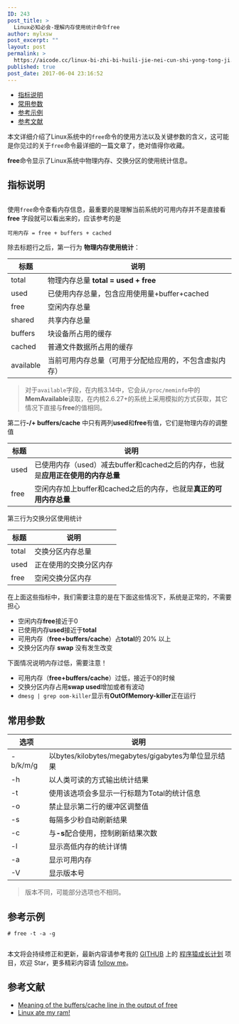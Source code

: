 ```yaml
---
ID: 243
post_title: >
  Linux必知必会-理解内存使用统计命令free
author: mylxsw
post_excerpt: ""
layout: post
permalink: >
  https://aicode.cc/linux-bi-zhi-bi-huili-jie-nei-cun-shi-yong-tong-ji.html
published: true
post_date: 2017-06-04 23:16:52
---
```


<ul>
<li>
<a href="#toc_0">指标说明</a>
</li>
<li>
<a href="#toc_1">常用参数</a>
</li>
<li>
<a href="#toc_2">参考示例</a>
</li>
<li>
<a href="#toc_3">参考文献</a>
</li>
</ul>


<p>本文详细介绍了Linux系统中的<code>free</code>命令的使用方法以及关键参数的含义，这可能是你见过的关于<code>free</code>命令最详细的一篇文章了，绝对值得你收藏。</p>

<p><strong>free</strong>命令显示了Linux系统中物理内存、交换分区的使用统计信息。</p>

<h2 id="toc_0">指标说明</h2>

<p><img src="https://oayrssjpa.qnssl.com/14965636958956.jpg" alt=""/></p>

<p>使用<code>free</code>命令查看内存信息，最重要的是理解当前系统的可用内存并不是直接看 <strong>free</strong> 字段就可以看出来的，应该参考的是</p>

<pre><code>可用内存 = free + buffers + cached
</code></pre>

<p>除去标题行之后，第一行为 <strong>物理内存使用统计</strong>：</p>

<table>
<thead>
<tr>
<th>标题</th>
<th>说明</th>
</tr>
</thead>

<tbody>
<tr>
<td>total</td>
<td>物理内存总量 <strong>total = used + free</strong></td>
</tr>
<tr>
<td>used</td>
<td>已使用内存总量，包含应用使用量+buffer+cached</td>
</tr>
<tr>
<td>free</td>
<td>空闲内存总量</td>
</tr>
<tr>
<td>shared</td>
<td>共享内存总量</td>
</tr>
<tr>
<td>buffers</td>
<td>块设备所占用的缓存</td>
</tr>
<tr>
<td>cached</td>
<td>普通文件数据所占用的缓存</td>
</tr>
<tr>
<td>available</td>
<td>当前可用内存总量（可用于分配给应用的，不包含虚拟内存）</td>
</tr>
</tbody>
</table>

<blockquote>
<p>对于<code>available</code>字段，在内核3.14中，它会从<code>/proc/meminfo</code>中的<strong>MemAvailable</strong>读取，在内核2.6.27+的系统上采用模拟的方式获取，其它情况下直接与<strong>free</strong>的值相同。</p>
</blockquote>

<p>第二行<strong>-/+ buffers/cache</strong> 中只有两列<strong>used</strong>和<strong>free</strong>有值，它们是物理内存的调整值</p>

<table>
<thead>
<tr>
<th>标题</th>
<th>说明</th>
</tr>
</thead>

<tbody>
<tr>
<td>used</td>
<td>已使用内存（used）减去buffer和cached之后的内存，也就是<strong>应用正在使用的内存总量</strong></td>
</tr>
<tr>
<td>free</td>
<td>空闲内存加上buffer和cached之后的内存，也就是<strong>真正的可用内存总量</strong></td>
</tr>
</tbody>
</table>

<p>第三行为交换分区使用统计</p>

<table>
<thead>
<tr>
<th>标题</th>
<th>说明</th>
</tr>
</thead>

<tbody>
<tr>
<td>total</td>
<td>交换分区内存总量</td>
</tr>
<tr>
<td>used</td>
<td>正在使用的交换分区内存</td>
</tr>
<tr>
<td>free</td>
<td>空闲交换分区内存</td>
</tr>
</tbody>
</table>

<p>在上面这些指标中，我们需要注意的是在下面这些情况下，系统是正常的，不需要担心</p>

<ul>
<li>空闲内存<strong>free</strong>接近于0</li>
<li>已使用内存<strong>used</strong>接近于<strong>total</strong></li>
<li>可用内存（<strong>free+buffers/cache</strong>）占<strong>total</strong>的 20% 以上</li>
<li>交换分区内存 <strong>swap</strong> 没有发生改变</li>
</ul>

<p>下面情况说明内存过低，需要注意！</p>

<ul>
<li>可用内存（<strong>free+buffers/cache</strong>）过低，接近于0的时候</li>
<li>交换分区内存占用<strong>swap used</strong>增加或者有波动</li>
<li><code>dmesg | grep oom-killer</code>显示有<strong>OutOfMemory-killer</strong>正在运行</li>
</ul>

<h2 id="toc_1">常用参数</h2>

<table>
<thead>
<tr>
<th>选项</th>
<th>说明</th>
</tr>
</thead>

<tbody>
<tr>
<td>-b/k/m/g</td>
<td>以bytes/kilobytes/megabytes/gigabytes为单位显示结果</td>
</tr>
<tr>
<td>-h</td>
<td>以人类可读的方式输出统计结果</td>
</tr>
<tr>
<td>-t</td>
<td>使用该选项会多显示一行标题为Total的统计信息</td>
</tr>
<tr>
<td>-o</td>
<td>禁止显示第二行的缓冲区调整值</td>
</tr>
<tr>
<td>-s</td>
<td>每隔多少秒自动刷新结果</td>
</tr>
<tr>
<td>-c</td>
<td>与<strong>-s</strong>配合使用，控制刷新结果次数</td>
</tr>
<tr>
<td>-l</td>
<td>显示高低内存的统计详情</td>
</tr>
<tr>
<td>-a</td>
<td>显示可用内存</td>
</tr>
<tr>
<td>-V</td>
<td>显示版本号</td>
</tr>
</tbody>
</table>

<blockquote>
<p>版本不同，可能部分选项也不相同。</p>
</blockquote>

<h2 id="toc_2">参考示例</h2>

<pre><code># free -t -a -g
</code></pre>

<p><img src="https://oayrssjpa.qnssl.com/14965907444264.jpg" alt=""/></p>

<p>本文将会持续修正和更新，最新内容请参考我的 <a href="https://github.com/mylxsw">GITHUB</a> 上的 <a href="https://github.com/mylxsw/growing-up">程序猿成长计划</a> 项目，欢迎 Star，更多精彩内容请 <a href="https://github.com/mylxsw">follow me</a>。</p>

<h2 id="toc_3">参考文献</h2>

<ul>
<li><a href="https://serverfault.com/questions/85470/meaning-of-the-buffers-cache-line-in-the-output-of-free">Meaning of the buffers/cache line in the output of free</a></li>
<li><a href="http://www.linuxatemyram.com/">Linux ate my ram!</a></li>
</ul>